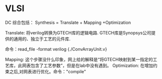 # VLSI 

DC
综合包括： Synthesis = Translate + Mapping +Optimization


Translate:
将verilog转换为GTECH库的逻辑电路. GTECH库是Synopsys公司提供的通用的、独立于工艺的元件库.

命令：read_file -format verilog {./ConvArrayUnit.v}


Mapping:
这个步骤没什么印象，网上给的解释是“将GTECH映射到某一指定的工艺库，此网表包含了工艺参数”，但是在lab中没有遇到。
Optimization:
在增加约束之后,对网表进行优化。命令："compile"